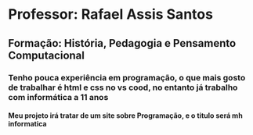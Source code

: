 # Professor: Rafael Assis Santos

## Formação: História, Pedagogia e Pensamento Computacional

### Tenho pouca experiência em programação, o que mais gosto de trabalhar é html e css no vs cood, no entanto já trabalho com informática a 11 anos

#### Meu projeto irá tratar de um site sobre Programação, e o titulo será mh informatica
